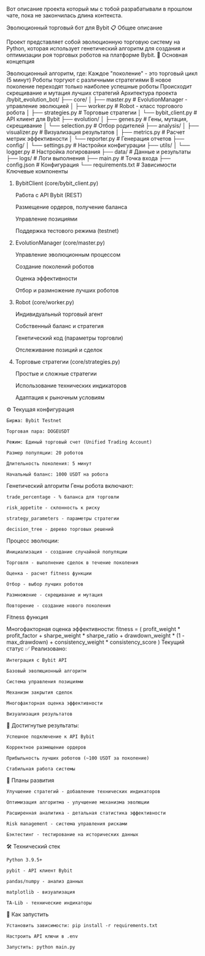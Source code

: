 
Вот описание проекта который мы с тобой разрабатывали в прошлом чате, пока не закончилась длина контекста.

Эволюционный торговый бот для Bybit
📋 Общее описание

Проект представляет собой эволюционную торговую систему на Python, которая использует генетический алгоритм для создания и оптимизации роя торговых роботов на платформе Bybit.
🎯 Основная концепция

Эволюционный алгоритм, где:
    Каждое "поколение" - это торговый цикл (5 минут)
    Роботы торгуют с различными стратегиями
    В новое поколение переходят только наиболее успешные роботы
    Происходит скрещивание и мутация лучших стратегий
 Архитектура проекта
 /bybit_evolution_bot/
├── core/
│   ├── master.py           # EvolutionManager - управление эволюцией
│   ├── worker.py           # Robot - класс торгового робота
│   ├── strategies.py       # Торговые стратегии
│   └── bybit_client.py     # API клиент для Bybit
├── evolution/
│   ├── genes.py            # Гены, мутация, скрещивание
│   └── selection.py        # Отбор родителей
├── analysis/
│   ├── visualizer.py       # Визуализация результатов
│   ├── metrics.py          # Расчет метрик эффективности
│   └── reporter.py         # Генерация отчетов
├── config/
│   └── settings.py         # Настройки конфигурации
├── utils/
│   └── logger.py           # Настройка логирования
├── data/                   # Данные и результаты
├── logs/                   # Логи выполнения
├── main.py                 # Точка входа
├── config.json             # Конфигурация
└── requirements.txt        # Зависимости
Ключевые компоненты
1. BybitClient (core/bybit_client.py)

    Работа с API Bybit (REST)

    Размещение ордеров, получение баланса

    Управление позициями

    Поддержка тестового режима (testnet)

2. EvolutionManager (core/master.py)

    Управление эволюционным процессом

    Создание поколений роботов

    Оценка эффективности

    Отбор и размножение лучших роботов

3. Robot (core/worker.py)

    Индивидуальный торговый агент

    Собственный баланс и стратегия

    Генетический код (параметры торговли)

    Отслеживание позиций и сделок

4. Торговые стратегии (core/strategies.py)

    Простые и сложные стратегии

    Использование технических индикаторов

    Адаптация к рыночным условиям

⚙️ Текущая конфигурация

    Биржа: Bybit Testnet

    Торговая пара: DOGEUSDT

    Режим: Единый торговый счет (Unified Trading Account)

    Размер популяции: 20 роботов

    Длительность поколения: 5 минут

    Начальный баланс: 1000 USDT на робота

Генетический алгоритм
Гены робота включают:

    trade_percentage - % баланса для торговли

    risk_appetite - склонность к риску

    strategy_parameters - параметры стратегии

    decision_tree - дерево торговых решений

Процесс эволюции:

    Инициализация - создание случайной популяции

    Торговля - выполнение сделок в течение поколения

    Оценка - расчет fitness функции

    Отбор - выбор лучших роботов

    Размножение - скрещивание и мутация

    Повторение - создание нового поколения

Fitness функция

Многофакторная оценка эффективности:
fitness = (
    profit_weight * profit_factor +
    sharpe_weight * sharpe_ratio + 
    drawdown_weight * (1 - max_drawdown) +
    consistency_weight * consistency_score
)
Текущий статус
✅ Реализовано:

    Интеграция с Bybit API

    Базовый эволюционный алгоритм

    Система управления позициями

    Механизм закрытия сделок

    Многофакторная оценка эффективности

    Визуализация результатов

🎯 Достигнутые результаты:

    Успешное подключение к API Bybit

    Корректное размещение ордеров

    Прибыльность лучших роботов (~100 USDT за поколение)

    Стабильная работа системы

🔮 Планы развития

    Улучшение стратегий - добавление технических индикаторов

    Оптимизация алгоритма - улучшение механизма эволюции

    Расширенная аналитика - детальная статистика эффективности

    Risk management - система управления рисками

    Бэктестинг - тестирование на исторических данных

🛠️ Технический стек

    Python 3.9.5+

    pybit - API клиент Bybit

    pandas/numpy - анализ данных

    matplotlib - визуализация

    TA-Lib - технические индикаторы

📝 Как запустить

    Установить зависимости: pip install -r requirements.txt

    Настроить API ключи в .env

    Запустить: python main.py